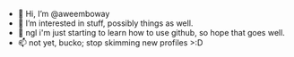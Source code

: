 - 👋 Hi, I’m @aweemboway
- 👀 I’m interested in stuff, possibly things as well.
- 🌱 ngl i'm just starting to learn how to use github, so hope that goes well.
- 📫 not yet, bucko; stop skimming new profiles >:D

<!---
aweemboway/aweemboway is a ✨ special ✨ repository because its `README.md` (this file) appears on your GitHub profile.
You can click the Preview link to take a look at your changes.
--->
